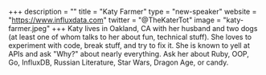 +++
description = ""
title = "Katy Farmer"
type = "new-speaker"
website = "https://www.influxdata.com"
twitter = "@TheKaterTot"
image = "katy-farmer.jpeg"
+++
Katy lives in Oakland, CA with her husband and two dogs (at least one of whom talks to her about fun, technical stuff). She loves to experiment with code, break stuff, and try to fix it. She is known to yell at APIs and ask "Why?" about nearly everything. Ask her about Ruby, OOP, Go, InfluxDB, Russian Literature, Star Wars, Dragon Age, or candy.